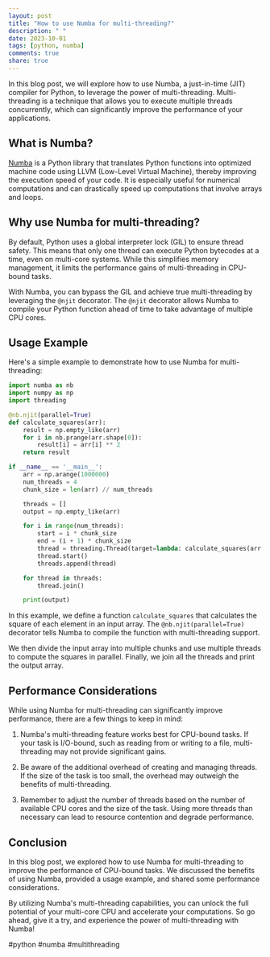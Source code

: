 ```yaml
---
layout: post
title: "How to use Numba for multi-threading?"
description: " "
date: 2023-10-01
tags: [python, numba]
comments: true
share: true
---
```


In this blog post, we will explore how to use Numba, a just-in-time (JIT) compiler for Python, to leverage the power of multi-threading. Multi-threading is a technique that allows you to execute multiple threads concurrently, which can significantly improve the performance of your applications.

## What is Numba?

[Numba](https://numba.pydata.org/) is a Python library that translates Python functions into optimized machine code using LLVM (Low-Level Virtual Machine), thereby improving the execution speed of your code. It is especially useful for numerical computations and can drastically speed up computations that involve arrays and loops.

## Why use Numba for multi-threading?

By default, Python uses a global interpreter lock (GIL) to ensure thread safety. This means that only one thread can execute Python bytecodes at a time, even on multi-core systems. While this simplifies memory management, it limits the performance gains of multi-threading in CPU-bound tasks.

With Numba, you can bypass the GIL and achieve true multi-threading by leveraging the `@njit` decorator. The `@njit` decorator allows Numba to compile your Python function ahead of time to take advantage of multiple CPU cores.

## Usage Example

Here's a simple example to demonstrate how to use Numba for multi-threading:

```python
import numba as nb
import numpy as np
import threading

@nb.njit(parallel=True)
def calculate_squares(arr):
    result = np.empty_like(arr)
    for i in nb.prange(arr.shape[0]):
        result[i] = arr[i] ** 2
    return result

if __name__ == '__main__':
    arr = np.arange(1000000)
    num_threads = 4
    chunk_size = len(arr) // num_threads

    threads = []
    output = np.empty_like(arr)

    for i in range(num_threads):
        start = i * chunk_size
        end = (i + 1) * chunk_size
        thread = threading.Thread(target=lambda: calculate_squares(arr[start:end], output[start:end]))
        thread.start()
        threads.append(thread)

    for thread in threads:
        thread.join()

    print(output)
```

In this example, we define a function `calculate_squares` that calculates the square of each element in an input array. The `@nb.njit(parallel=True)` decorator tells Numba to compile the function with multi-threading support.

We then divide the input array into multiple chunks and use multiple threads to compute the squares in parallel. Finally, we join all the threads and print the output array.

## Performance Considerations

While using Numba for multi-threading can significantly improve performance, there are a few things to keep in mind:

1. Numba's multi-threading feature works best for CPU-bound tasks. If your task is I/O-bound, such as reading from or writing to a file, multi-threading may not provide significant gains.

2. Be aware of the additional overhead of creating and managing threads. If the size of the task is too small, the overhead may outweigh the benefits of multi-threading.

3. Remember to adjust the number of threads based on the number of available CPU cores and the size of the task. Using more threads than necessary can lead to resource contention and degrade performance.

## Conclusion

In this blog post, we explored how to use Numba for multi-threading to improve the performance of CPU-bound tasks. We discussed the benefits of using Numba, provided a usage example, and shared some performance considerations.

By utilizing Numba's multi-threading capabilities, you can unlock the full potential of your multi-core CPU and accelerate your computations. So go ahead, give it a try, and experience the power of multi-threading with Numba!

#python #numba #multithreading